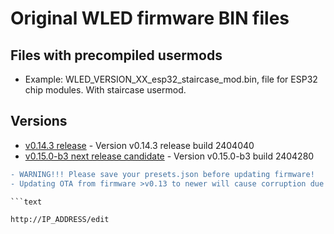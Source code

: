 # Original WLED firmware BIN files

## Files with precompiled usermods

- Example: WLED_VERSION_XX_esp32_staircase_mod.bin, file for ESP32 chip modules. With staircase usermod.

## Versions

- [v0.14.3 release](https://github.com/srg74/WLED-wemos-shield/tree/master/resources/Firmware/@Aircoookie/Latest) - Version v0.14.3 release build 2404040
- [v0.15.0-b3 next release candidate](https://github.com/srg74/WLED-wemos-shield/tree/master/resources/Firmware/@Aircoookie/Dev/0.15.0-b3) - Version v0.15.0-b3 build 2404280

```diff
- WARNING!!! Please save your presets.json before updating firmware!
- Updating OTA from firmware >v0.13 to newer will cause corruption due to difference in firmware structure. Please erase flash memory before uploading new firmware.

```text

http://IP_ADDRESS/edit

```
